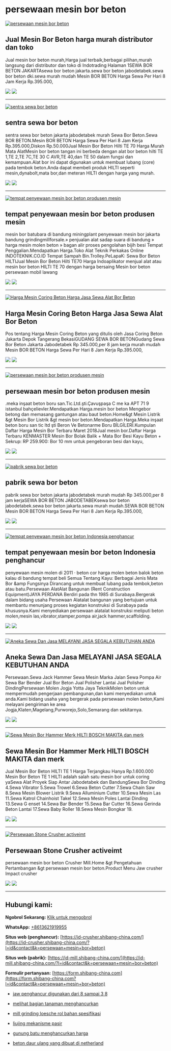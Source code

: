 # persewaan mesin bor beton

<a href="https://swt.shibang-china.com/?l=id&img&k=persewaan+mesin+bor+beton" target="_blank">![persewaan mesin bor beton](http://static.shibang-china.com/all-800x300/1451.jpg)</a>

## Jual Mesin Bor Beton harga murah distributor dan toko
Jual mesin bor beton murah,Harga jual terbaik,berbagai pilihan,murah langsung dari distributor dan toko di Indotrading Halaman 1SEWA BOR BETON JAKARTAsewa bor beton jakarta.sewa bor beton jabodetabek.sewa bor beton dki.sewa murah mudah Mesin BOR BETON Harga Sewa Per Hari 8 Jam Kerja Rp.395.000,


<a href="https://whatsapp.shibangsoft.com/WhatsApp.php" target="_blank" title="WhatsApp">![](http://static.shibang-china.com/icon/whatsapp.png)</a> <a href="https://swt.shibang-china.com/?l=id&icon&k=persewaan+mesin+bor+beton" target="_blank">![](http://static.shibang-china.com/icon/chat-id.png)</a>

---

<a href="https://swt.shibang-china.com/?l=id&img&k=persewaan+mesin+bor+beton" target="_blank">![sentra sewa bor beton](http://static.shibang-china.com/all-800x300/384.jpg)</a>

## sentra sewa bor beton
sentra sewa bor beton jakarta jabodetabek murah Sewa Bor Beton.Sewa BOR BETON.Mesin BOR BETON Harga Sewa Per Hari 8 Jam Kerja Rp.395.000,Diskon Rp.50.000Jual Mesin Bor Beton Hilti TE 70 Harga Murah Mata AlatMesin bor beton tangan ini berbeda dengan alat bor beton hilti TE 1,TE 2,TE 7C,TE 30 C AVR,TE 40,dan TE 50 dalam fungsi dan kemampuan.Alat bor ini dapat digunakan untuk membuat lubang (core) pada tembok beton.Anda dapat membeli produk HILTI seperti mesin,dynabolt,mata bor,dan meteran HILTI dengan harga yang murah.


<a href="https://whatsapp.shibangsoft.com/WhatsApp.php" target="_blank" title="WhatsApp">![](http://static.shibang-china.com/icon/whatsapp.png)</a> <a href="https://swt.shibang-china.com/?l=id&icon&k=persewaan+mesin+bor+beton" target="_blank">![](http://static.shibang-china.com/icon/chat-id.png)</a>

---

<a href="https://swt.shibang-china.com/?l=id&img&k=persewaan+mesin+bor+beton" target="_blank">![tempat penyewaan mesin bor beton produsen mesin](http://static.shibang-china.com/all-800x300/251.jpg)</a>

## tempat penyewaan mesin bor beton produsen mesin
mesin bor batubara di bandung miningplant penyewaan mesin bor jakarta bandung grindingmillforsale.» penjualan alat sadap suara di bandung » harga mesin molen beton » bagan alir proses pengolahan bijih besi Tempat Penggalian.Mendapatkan Harga.Toko Alat Teknik Perkakas Online INDOTEKNIK.CO.ID Tempat Sampah Bin.Trolley.PeLapaK: Sewa Bor Beton HILTIJual Mesin Bor Beton Hilti TE70 Harga Indoaplikator menjual alat atau mesin bor beton HILTI TE 70 dengan harga bersaing Mesin bor beton persewaan mobil lawang


<a href="https://whatsapp.shibangsoft.com/WhatsApp.php" target="_blank" title="WhatsApp">![](http://static.shibang-china.com/icon/whatsapp.png)</a> <a href="https://swt.shibang-china.com/?l=id&icon&k=persewaan+mesin+bor+beton" target="_blank">![](http://static.shibang-china.com/icon/chat-id.png)</a>

---

<a href="https://swt.shibang-china.com/?l=id&img&k=persewaan+mesin+bor+beton" target="_blank">![Harga Mesin Coring Beton Harga Jasa Sewa Alat Bor Beton](http://static.shibang-china.com/all-800x300/1065.jpg)</a>

## Harga Mesin Coring Beton Harga Jasa Sewa Alat Bor Beton
Pos tentang Harga Mesin Coring Beton yang ditulis oleh Jasa Coring Beton Jakarta Depok Tangerang BekasiGUDANG SEWA BOR BETONGudang Sewa Bor Beton Jakarta Jabodetabek Rp 345.000,per 8 jam kerja murah mudah Mesin BOR BETON Harga Sewa Per Hari 8 Jam Kerja Rp.395.000,


<a href="https://whatsapp.shibangsoft.com/WhatsApp.php" target="_blank" title="WhatsApp">![](http://static.shibang-china.com/icon/whatsapp.png)</a> <a href="https://swt.shibang-china.com/?l=id&icon&k=persewaan+mesin+bor+beton" target="_blank">![](http://static.shibang-china.com/icon/chat-id.png)</a>

---

<a href="https://swt.shibang-china.com/?l=id&img&k=persewaan+mesin+bor+beton" target="_blank">![persewaan mesin bor beton produsen mesin](http://static.shibang-china.com/all-800x300/95.jpg)</a>

## persewaan mesin bor beton produsen mesin
.meka inşaat beton boru san.Tic.Ltd.şti.Çavuşpaşa C me ka APT 71 9 istanbul bahçelievler.Mendapatkan Harga.mesin bor beton Mengebor betong dan memasang gantungan atau baut beton.Home&gt Mesin Listrik &gt Mesin Bor Listrik &gt mesin bor beton.Mendapatkan Harga.Meka inşaat beton boru san tic ltd şti Beron Ve Betonarme Boru BİLGİLERİ.Kumpulan Daftar Harga Mesin Bor Terbaru Maret 2018Jual mesin bor.Daftar Harga Terbaru KENMASTER Mesin Bor Bolak Balik + Mata Bor Besi Kayu Beton + Sekrup: RP 259.900: Bor 10 mm untuk pengeboran besi dan kayu,


<a href="https://whatsapp.shibangsoft.com/WhatsApp.php" target="_blank" title="WhatsApp">![](http://static.shibang-china.com/icon/whatsapp.png)</a> <a href="https://swt.shibang-china.com/?l=id&icon&k=persewaan+mesin+bor+beton" target="_blank">![](http://static.shibang-china.com/icon/chat-id.png)</a>

---

<a href="https://swt.shibang-china.com/?l=id&img&k=persewaan+mesin+bor+beton" target="_blank">![pabrik sewa bor beton](http://static.shibang-china.com/all-800x300/1076.jpg)</a>

## pabrik sewa bor beton
pabrik sewa bor beton jakarta jabodetabek murah mudah Rp 345.000,per 8 jam kerjaSEWA BOR BETON JABODETABEKsewa bor beton jabodetabek.sewa bor beton jakarta.sewa murah mudah.SEWA BOR BETON Mesin BOR BETON Harga Sewa Per Hari 8 Jam Kerja Rp.395.000,


<a href="https://whatsapp.shibangsoft.com/WhatsApp.php" target="_blank" title="WhatsApp">![](http://static.shibang-china.com/icon/whatsapp.png)</a> <a href="https://swt.shibang-china.com/?l=id&icon&k=persewaan+mesin+bor+beton" target="_blank">![](http://static.shibang-china.com/icon/chat-id.png)</a>

---

<a href="https://swt.shibang-china.com/?l=id&img&k=persewaan+mesin+bor+beton" target="_blank">![tempat penyewaan mesin bor beton Indonesia penghancur](http://static.shibang-china.com/all-800x300/421.jpg)</a>

## tempat penyewaan mesin bor beton Indonesia penghancur
penyewaan mesin molen di 2011 · beton cor harga molen beton balok beton kalau di bandung tempat beli Semua Tentang Kayu: Berbagai Jenis Mata Bor &amp Fungsinya Dirancang untuk membuat lubang pada tembok,beton atau batu.Persewaan AlatAlat Bangunan (Rent Construction Equipment)JAYA PERDANA Berdiri pada thn 1985 di Surabaya.Bergerak dalam bidang usaha Persewaan Alatalat bangunan yang bertujuan untuk membantu menunjang proses kegiatan konstruksi di Surabaya pada khususnya.Kami menyediakan persewaan alatalat konstruksi meliputi beton molen,mesin las,vibrator,stamper,pompa air,jack hammer,scaffolding.


<a href="https://whatsapp.shibangsoft.com/WhatsApp.php" target="_blank" title="WhatsApp">![](http://static.shibang-china.com/icon/whatsapp.png)</a> <a href="https://swt.shibang-china.com/?l=id&icon&k=persewaan+mesin+bor+beton" target="_blank">![](http://static.shibang-china.com/icon/chat-id.png)</a>

---

<a href="https://swt.shibang-china.com/?l=id&img&k=persewaan+mesin+bor+beton" target="_blank">![Aneka Sewa Dan Jasa MELAYANI JASA SEGALA KEBUTUHAN ANDA](http://static.shibang-china.com/all-800x300/414.jpg)</a>

## Aneka Sewa Dan Jasa MELAYANI JASA SEGALA KEBUTUHAN ANDA
Persewaan.Sewa Jack Hammer Sewa Mesin Marka Jalan Sewa Pompa Air Sewa Bar Bender Jual Bor Beton Jual Polisher Lantai Jual Polisher DindingPersewaan Molen Jogja Yotta Jaya TeknikMolen beton untuk mempermudah pengerjaan pembangunan,dan kami menyediakan untuk anda.Kami bidang usaha yang bergerak pada persewaan molen beton,Kami melayani pengiriman ke area Jogja,Klaten,Magelang,Purworejo,Solo,Semarang dan sekitarnya.


<a href="https://whatsapp.shibangsoft.com/WhatsApp.php" target="_blank" title="WhatsApp">![](http://static.shibang-china.com/icon/whatsapp.png)</a> <a href="https://swt.shibang-china.com/?l=id&icon&k=persewaan+mesin+bor+beton" target="_blank">![](http://static.shibang-china.com/icon/chat-id.png)</a>

---

<a href="https://swt.shibang-china.com/?l=id&img&k=persewaan+mesin+bor+beton" target="_blank">![Sewa Mesin Bor Hammer Merk HILTI BOSCH MAKITA dan merk](http://static.shibang-china.com/all-800x300/1132.jpg)</a>

## Sewa Mesin Bor Hammer Merk HILTI BOSCH MAKITA dan merk
Jual Mesin Bor Beton HILTI TE 1 Harga Terjangkau Hanya Rp.1.600.000 Mesin Bor Beton TE 1 HILTI adalah salah satu mesin bor untuk coring yaSewa Alat Proyek Siap Antar Jabodetabek dan BandungSewa Bor Dinding 4.Sewa Vibrator 5.Sewa Trowel 6.Sewa Beton Cutter 7.Sewa Chain Saw 8.Sewa Mesin Blower Listrik 9.Sewa Alluminium Cutter 10.Sewa Mesin Las 11.Sewa Katrol Chainhoist Takel 12.Sewa Mesin Poles Lantai Dinding 13.Sewa G enset 14.Sewa Bar Bender 15.Sewa Bar Cutter 16.Sewa Gerinda Beton Lantai 17.Sewa Baby Roller 18.Sewa Mesin Bongkar 19.


<a href="https://whatsapp.shibangsoft.com/WhatsApp.php" target="_blank" title="WhatsApp">![](http://static.shibang-china.com/icon/whatsapp.png)</a> <a href="https://swt.shibang-china.com/?l=id&icon&k=persewaan+mesin+bor+beton" target="_blank">![](http://static.shibang-china.com/icon/chat-id.png)</a>

---

<a href="https://swt.shibang-china.com/?l=id&img&k=persewaan+mesin+bor+beton" target="_blank">![Persewaan Stone Crusher activeimt](http://static.shibang-china.com/all-800x300/892.jpg)</a>

## Persewaan Stone Crusher activeimt
persewaan mesin bor beton Crusher Mill.Home &gt Pengetahuan Pertambangan &gt persewaan mesin bor beton.Product Menu Jaw crusher Impact crusher

<a href="https://whatsapp.shibangsoft.com/WhatsApp.php" target="_blank" title="WhatsApp">![](http://static.shibang-china.com/icon/whatsapp.png)</a> <a href="https://swt.shibang-china.com/?l=id&icon&k=persewaan+mesin+bor+beton" target="_blank">![](http://static.shibang-china.com/icon/chat-id.png)</a>

---
## Hubungi kami:

**Ngobrol Sekarang:** [Klik untuk mengobrol](https://swt.shibang-china.com?l=id&contact&k=persewaan+mesin+bor+beton)

**WhatsApp:**  [+8613621919955](https://whatsapp.shibangsoft.com/WhatsApp.php)

**Situs web (penghancur):** [https://id-crusher.shibang-china.com/](https://id-crusher.shibang-china.com/?l=id&contact&k=persewaan+mesin+bor+beton)

**Situs web (pabrik):** [https://id-mill.shibang-china.com/](https://id-mill.shibang-china.com/?l=id&contact&k=persewaan+mesin+bor+beton)

**Formulir pertanyaan:** [https://form.shibang-china.com](https://form.shibang-china.com?l=id&contact&k=persewaan+mesin+bor+beton)

* [jaw penghancur digunakan dari 8 sampai 3 8](../39/jaw%20penghancur%20digunakan%20dari%208%20sampai%203%208.md)

* [melihat bagian tanaman menghancurkan](../31/melihat%20bagian%20tanaman%20menghancurkan.md)

* [mill grinding loesche rol bahan spesifikasi](../33/mill%20grinding%20loesche%20rol%20bahan%20spesifikasi.md)

* [liujing mekanisme pasir](../40/liujing%20mekanisme%20pasir.md)

* [gunung batu menghancurkan harga](../40/gunung%20batu%20menghancurkan%20harga.md)

* [beton daur ulang yang dibuat di netherland](../31/beton%20daur%20ulang%20yang%20dibuat%20di%20netherland.md)